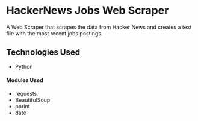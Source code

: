 # HackerNews Jobs Web Scraper


A Web Scraper that scrapes the data from Hacker News and creates a text file with the most recent jobs postings.


## Technologies Used
* Python

#### Modules Used
* requests
* BeautifulSoup
* pprint
* date

